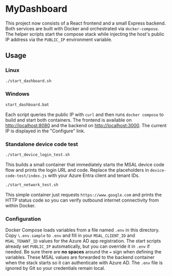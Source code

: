 # MyDashboard

This project now consists of a React frontend and a small Express backend.
Both services are built with Docker and orchestrated via `docker-compose`.
The helper scripts start the compose stack while injecting the host's public IP
address via the `PUBLIC_IP` environment variable.

## Usage

### Linux

```sh
./start_dashboard.sh
```

### Windows

```bat
start_dashboard.bat
```

Each script queries the public IP with `curl` and then runs `docker compose`
to build and start both containers. The frontend is available on
[http://localhost:8080](http://localhost:8080) and the backend on
[http://localhost:3000](http://localhost:3000). The current IP is displayed in
the "Configure" link.

### Standalone device code test

```sh
./start_device_login_test.sh
```
This builds a small container that immediately starts the MSAL device code flow and prints the login URL and code. Replace the placeholders in `device-code-test/index.js` with your Azure Entra client and tenant IDs.



```sh
./start_network_test.sh
```
This simple container just requests `https://www.google.com` and prints the HTTP
status code so you can verify outbound internet connectivity from within Docker.



### Configuration

Docker Compose loads variables from a file named `.env` in this directory.
Copy `\.env.sample` to `.env` and fill in your `MSAL_CLIENT_ID` and
`MSAL_TENANT_ID` values for the Azure AD app registration. The start scripts
already set `PUBLIC_IP` automatically, but you can override it in `.env` if
needed. Be sure there are **no spaces** around the `=` sign when defining the
variables. These MSAL values are forwarded to the backend container when the
stack starts so it can authenticate with Azure AD. The `.env` file is ignored
by Git so your credentials remain local.


